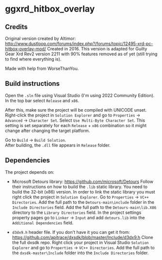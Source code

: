 # ggxrd_hitbox_overlay

## Credits

Original version created by Altimor: <http://www.dustloop.com/forums/index.php?/forums/topic/12495-xrd-pc-hitbox-overlay-mod/>
Created in 2016.
This version is adapted for Guilty Gear Xrd Rev2 version 2211 with 90% features removed as of yet (still trying to find where everything is).

Made with help from WorseThanYou.

## Build instructions

Open the `.sln` file using Visual Studio (I'm using 2022 Community Edition). In the top bar select `Release` and `x86`.

After this, make sure the project will be compiled with UNICODE unset. Right-click the project in `Solution Explorer` and go to `Properties` -> `Advanced` -> `Character Set`. Select `Use Multi-Byte Character Set`. This setting is set separately for each `Release` + `x86` combination so it might change after changing the target platform.

Go to `Build` -> `Build Solution`.  
After building, the `.dll` file appears in `Release` folder.

## Dependencies

The project depends on:

- Microsoft Detours library: <https://github.com/microsoft/Detours> Follow their instructions on how to build the `.lib` static library. You need to build the 32-bit (x86) version.
  In order to link the static library you must right click the project in `Solution Explorer`. Go to `Properties` -> `VC++ Directories`. Add the full path to the `Detours-main\include` folder in the `Include Directories` field.
  Add the full path to the `Detours-main\lib.X86` directory to the `Library Directories` field.
  In the project settings property pages go to `Linker` -> `Input` and add `detours.lib` into the `Additional Dependencies` field.

- `d3dx9.h` header file. If you don't have it you can get it from: <https://github.com/apitrace/dxsdk/blob/master/Include/d3dx9.h>
  Clone the full dxsdk repo. Right click your project in Visual Studio `Solution Explorer` and go to `Properties` -> `VC++ Directories`. Add the full path to the `dxsdk-master\Include` folder into the `Include Directories` folder.
